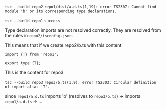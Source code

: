 `tsc --build repo2`
`repo1/dist/a.d.ts(1,19): error TS2307: Cannot find module 'b' or its corresponding type declarations.`

`tsc --build repo1`
`success`

Type declaration imports are not resolved correctly.
They are resolved from the rules in `repo2/tsconfig.json`.

This means that if we create repo2/b.ts with this content:
```
import {T} from 'repo1';

export type {T};
```

This is the content for repo3.

`tsc --build repo3`
`repo3/b.ts(1,9): error TS2303: Circular definition of import alias 'T'.`

since `repo1/a.d.ts` imports 'b' (resolves to `repo3/b.ts`) -> imports `repo1/a.d.ts` -> ...
